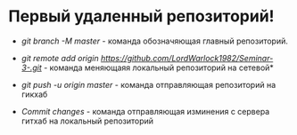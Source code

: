 # Первый удаленный репозиторий!

* *git branch -M master* - команда обозначяющая главный репозиторий.

* *git remote add origin https://github.com/LordWarlock1982/Seminar-3-.git* - команда меняющаяя локальный репозиторий на сетевой*

* *git push -u origin master* - команда отправляющая репозиторий на гикхаб

* *Commit changes* - команда отправляющая изминения с сервера гитхаб на локальный репозиторий
